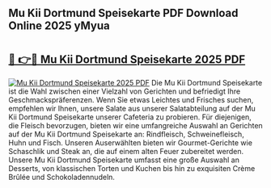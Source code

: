 ## Mu Kii Dortmund Speisekarte PDF Download Online 2025 yMyua

# <h2><a href="http://gc61wri.nevu.top/?p=Mu+Kii+Dortmund+Speisekarte">🔗 👉🔴 Mu Kii Dortmund Speisekarte 2025 PDF</a></h2>

[![Mu Kii Dortmund Speisekarte 2025 PDF](https://i.imgur.com/dBaPXMq.png)](http://gc61wri.nevu.top/?p=Mu+Kii+Dortmund+Speisekarte)
Die Mu Kii Dortmund Speisekarte ist die Wahl zwischen einer Vielzahl von Gerichten und befriedigt Ihre Geschmackspräferenzen. Wenn Sie etwas Leichtes und Frisches suchen, empfehlen wir Ihnen, unsere Salate aus unserer Salatabteilung auf der Mu Kii Dortmund Speisekarte unserer Cafeteria zu probieren. Für diejenigen, die Fleisch bevorzugen, bieten wir eine umfangreiche Auswahl an Gerichten auf der Mu Kii Dortmund Speisekarte an: Rindfleisch, Schweinefleisch, Huhn und Fisch. Unseren Auserwählten bieten wir Gourmet-Gerichte wie Schaschlik und Steak an, die auf einem alten Feuer zubereitet werden. Unsere Mu Kii Dortmund Speisekarte umfasst eine große Auswahl an Desserts, von klassischen Torten und Kuchen bis hin zu exquisiten Crème Brûlée und Schokoladennudeln.
